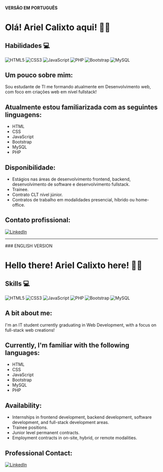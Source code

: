 #### VERSÃO EM PORTUGUÊS

# Olá! Ariel Calixto aqui! 👋🏻

## Habilidades 💻 
![HTML5](https://img.shields.io/badge/HTML-000?style=for-the-badge&logo=html5)
![CSS3](https://img.shields.io/badge/CSS3-000?style=for-the-badge&logo=css3&logoColor=264CE4)
![JavaScript](https://img.shields.io/badge/JavaScript-000?style=for-the-badge&logo=javascript)
![PHP](https://img.shields.io/badge/PHP-000?style=for-the-badge&logo=php)
![Bootstrap](https://img.shields.io/badge/Bootstrap-000?style=for-the-badge&logo=bootstrap)
![MySQL](https://img.shields.io/badge/myslq-000?style=for-the-badge&logo=mysql)
<br/>
## Um pouco sobre mim:
Sou estudante de TI me formando atualmente em Desenvolvimento web, com foco em criações web em nível fullstack!
## Atualmente estou familiarizada com as seguintes linguagens:
- HTML
- CSS
- JavaScript
- Bootstrap
- MySQL
- PHP
  <br/>
## Disponibilidade:
- Estágios nas áreas de desenvolvimento frontend, backend, desenvolvimento de software e desenvolvimento fullstack.
- Trainee.
- Contrato CLT nível júnior.
- Contratos de trabalho em modalidades presencial, híbrido ou home-office.
## Contato profissional:
[![LinkedIn](https://img.shields.io/badge/-LinkedIn-000?style=for-the-badge&logo=linkedin&logoColor=30A3DC)](https://www.linkedin.com/in/ariel-calixto/)
   <br/>
   <hr/>
### ENGLISH VERSION

# Hello there! Ariel Calixto here! 👋🏻

## Skills 💻
![HTML5](https://img.shields.io/badge/HTML-000?style=for-the-badge&logo=html5)
![CSS3](https://img.shields.io/badge/CSS3-000?style=for-the-badge&logo=css3&logoColor=264CE4)
![JavaScript](https://img.shields.io/badge/JavaScript-000?style=for-the-badge&logo=javascript)
![PHP](https://img.shields.io/badge/PHP-000?style=for-the-badge&logo=php)
![Bootstrap](https://img.shields.io/badge/Bootstrap-000?style=for-the-badge&logo=bootstrap)
![MySQL](https://img.shields.io/badge/myslq-000?style=for-the-badge&logo=mysql)


## A bit about me:
I'm an IT student currently graduating in Web Development, with a focus on full-stack web creations!
## Currently, I'm familiar with the following languages:
- HTML
- CSS
- JavaScript
- Bootstrap
- MySQL
- PHP
## Availability:
- Internships in frontend development, backend development, software development, and full-stack development areas.
- Trainee positions.
- Junior level permanent contracts.
- Employment contracts in on-site, hybrid, or remote modalities.
## Professional Contact:
[![LinkedIn](https://img.shields.io/badge/-LinkedIn-000?style=for-the-badge&logo=linkedin&logoColor=30A3DC)](https://www.linkedin.com/in/ariel-calixto/)
